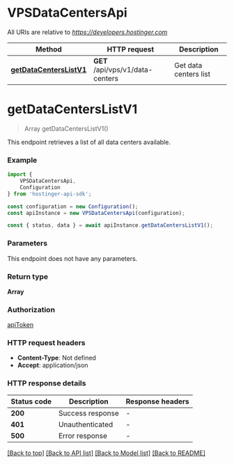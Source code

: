# VPSDataCentersApi

All URIs are relative to *https://developers.hostinger.com*

|Method | HTTP request | Description|
|------------- | ------------- | -------------|
|[**getDataCentersListV1**](#getdatacenterslistv1) | **GET** /api/vps/v1/data-centers | Get data centers list|

# **getDataCentersListV1**
> Array<VPSV1DataCenterDataCenterResource> getDataCentersListV1()

This endpoint retrieves a list of all data centers available.

### Example

```typescript
import {
    VPSDataCentersApi,
    Configuration
} from 'hostinger-api-sdk';

const configuration = new Configuration();
const apiInstance = new VPSDataCentersApi(configuration);

const { status, data } = await apiInstance.getDataCentersListV1();
```

### Parameters
This endpoint does not have any parameters.


### Return type

**Array<VPSV1DataCenterDataCenterResource>**

### Authorization

[apiToken](../README.md#apiToken)

### HTTP request headers

 - **Content-Type**: Not defined
 - **Accept**: application/json


### HTTP response details
| Status code | Description | Response headers |
|-------------|-------------|------------------|
|**200** | Success response |  -  |
|**401** | Unauthenticated |  -  |
|**500** | Error response |  -  |

[[Back to top]](#) [[Back to API list]](../README.md#documentation-for-api-endpoints) [[Back to Model list]](../README.md#documentation-for-models) [[Back to README]](../README.md)


